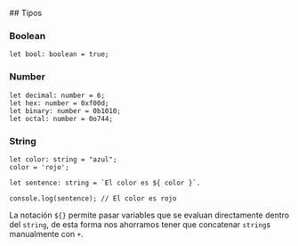 ## Tipos

### Boolean

```
let bool: boolean = true;
```

### Number


```
let decimal: number = 6;
let hex: number = 0xf00d;
let binary: number = 0b1010;
let octal: number = 0o744;
```

### String

```
let color: string = "azul";
color = 'rojo';

let sentence: string = `El color es ${ color }`.

console.log(sentence); // El color es rojo
```

La notación `${}` permite pasar variables que se evaluan directamente dentro del `string`, de esta forma nos ahorramos tener que concatenar `string`s manualmente con `+`.





